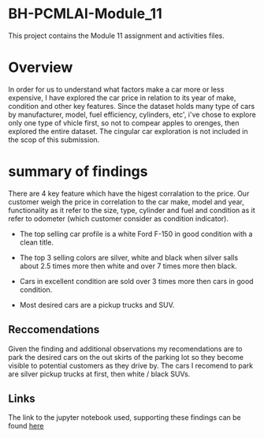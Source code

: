# BH-PCMLAI-Module_11
This project contains the Module 11 assignment and activities files.

# Overview
In order for us to understand what factors make a car more or less expensive, I have explored the car price in relation to its year of make, condition and other key features. Since the dataset holds many type of cars by manufacturer, model, fuel efficiency, cylinders, etc', i've chose to explore only one type of vhicle first, so not to compear apples to orenges, then explored the entire dataset. The cingular car exploration is not included in the scop of this submission. 


# summary of findings
There are 4 key feature which have the higest corralation to the price. Our customer weigh the price in correlation to the car make, model and year, functionality as it refer to the size, type, cylinder and fuel and condition as it refer to odometer (which customer consider as condition indicator). 

* The top selling car profile is a white Ford F-150 in good condition with a clean title.

- The top 3 selling colors are silver, white and black when silver salls about 2.5 times more then white and over 7 times more then black.

+ Cars in excellent condition are sold over 3 times more then cars in good condition.

+ Most desired cars are a pickup trucks and SUV.

## Reccomendations
Given the finding and additional observations my recomendations are to park the desired cars on the out skirts of the parking lot so they become visible to potential customers as they drive by. The cars I recomend to park are silver pickup trucks at first, then white / black SUVs.

## Links
The link to the jupyter notebook used, supporting these findings can be found [here](https://github.com/hagayzamir/BH-PCMLAI-Module_11/blob/main/prompt_II.ipynb)
